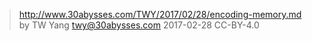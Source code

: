 ﻿> http://www.30abysses.com/TWY/2017/02/28/encoding-memory.md
> by TW Yang <twy@30abysses.com> 2017-02-28 CC-BY-4.0

#
